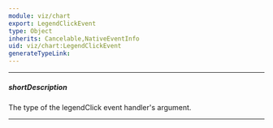 ```yaml
---
module: viz/chart
export: LegendClickEvent
type: Object
inherits: Cancelable,NativeEventInfo
uid: viz/chart:LegendClickEvent
generateTypeLink: 
---
```

---
##### shortDescription
The type of the legendClick event handler's argument.

---
<!-- Description goes here -->